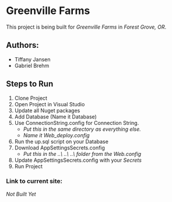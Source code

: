# Greenville Farms 
This project is being built for _Greenville Farms_ in _Forest Grove, OR_.

## Authors:
* Tiffany Jansen
* Gabriel Brehm

## Steps to Run
1. Clone Project
2. Open Project in Visual Studio
3. Update all Nuget packages
4. Add Database (Name it Database)
5. Use ConnectionString.config for Connection String.
    * _Put this in the same directory as everything else._
    * _Name it Web_deploy.config_
6. Run the up.sql script on your Database
7. Download AppSettingsSecrets.config 
    * _Put this in the ..\ ..\ ..\ folder from the Web.config_
8. Update AppSettingsSecrets.config with your _Secrets_
9. Run Project

### Link to current site:
*Not Built Yet*